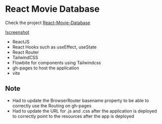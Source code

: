 # React Movie Database

Check the project [React-Movie-Database](https://codingbbq.github.io/react-movie-database)

[!screenshot](react-movie-db.png)

- ReactJS
- React Hooks such as useEffect, useState
- React Router
- TailwindCSS
- Flowbite for components using Tailwindcss
- gh-pages to host the application
- vite

## Note
- Had to update the BrowserRouter basename property to be able to correctly use the Routing on gh-pages
- Had to update the URL for .js and .css after the application is deployed to correctly point to the resources after the app is deployed